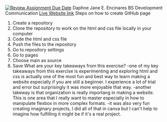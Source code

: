 [![Review Assignment Due Date](https://classroom.github.com/assets/deadline-readme-button-24ddc0f5d75046c5622901739e7c5dd533143b0c8e959d652212380cedb1ea36.svg)](https://classroom.github.com/a/Z0SN3ALX)
Daphne Jane E. Encinares
BS Development Communication
[Live Website link](https://cmsc100-1s2324.github.io/my-github-page-djuser26/)
Steps on how to create GitHub page
  1. Create a repository
  2. Clone the repository to work on the html and css file locally in your computer
  3. Code the html and css file
  4. Push the files to the repository
  5. Go to repository settings
  6. Go to pages
  7. Choose main as source
  8. Save
What are your key takeaways from this exercise?
  -one of my key takeaways from this exercise is experimenting and exploring html and css is actually one of the most fun and best way to learn making a website especially if you are still a beginner.
  I experience a lot of trial and error but surprisingly it was more enjoyable that way.
  -another takeway is that organization is really importang in making a website. This is one area that I really want to master especially in how to manipulate flexbox in more complex formats.
  -it was also very fun creating imaginary projects, I did all of that in canva but I can't help to imagine how fulfilling it might be if it's a real project. 

